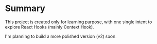 # Summary

This project is created only for learning purpose, with one single intent to explore React Hooks (mainly Context Hook).

I'm planning to build a more polished version (v2) soon.
